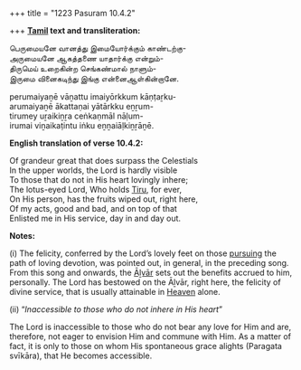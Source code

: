 +++
title = "1223 Pasuram 10.4.2"

+++
**[Tamil](/definition/tamil#history "show Tamil definitions") text and transliteration:**

பெருமையனே வானத்து இமையோர்க்கும் காண்டற்கு-  
அருமையனே ஆகத்தணை யாதார்க்கு என்றும்-  
திருமெய் உறைகின்ற செங்கண்மால் நாளும்-  
இருமை வினைகடிந்து இங்கு என்னைஆள்கின்றானே.

perumaiyaṉē vāṉattu imaiyōrkkum kāṇṭaṟku-  
arumaiyaṉē ākattaṇai yātārkku eṉṟum-  
tirumey uṟaikiṉṟa ceṅkaṇmāl nāḷum-  
irumai viṉaikaṭintu iṅku eṉṉaiāḷkiṉṟāṉē.

**English translation of verse 10.4.2:**

Of grandeur great that does surpass the Celestials  
In the upper worlds, the Lord is hardly visible  
To those that do not in His heart lovingly inhere;  
The lotus-eyed Lord, Who holds [Tiru](/definition/tiru#history "show Tiru definitions"), for ever,  
On His person, has the fruits wiped out, right here,  
Of my acts, good and bad, and on top of that  
Enlisted me in His service, day in and day out.

**Notes:**

\(i\) The felicity, conferred by the Lord’s lovely feet on those [pursuing](/definition/pursuing#history "show pursuing definitions") the path of loving devotion, was pointed out, in general, in the preceding song. From this song and onwards, the [Āḻvār](/definition/aḻvar#vaishnavism "show Āḻvār definitions") sets out the benefits accrued to him, personally. The Lord has bestowed on the Āḻvār, right here, the felicity of divine service, that is usually attainable in [Heaven](/definition/heaven#history "show Heaven definitions") alone.

\(ii\) “*Inaccessible to those who do not inhere in His heart*”

The Lord is inaccessible to those who do not bear any love for Him and are, therefore, not eager to envision Him and commune with Him. As a matter of fact, it is only to those on whom His spontaneous grace alights (Paragata svīkāra), that He becomes accessible.


